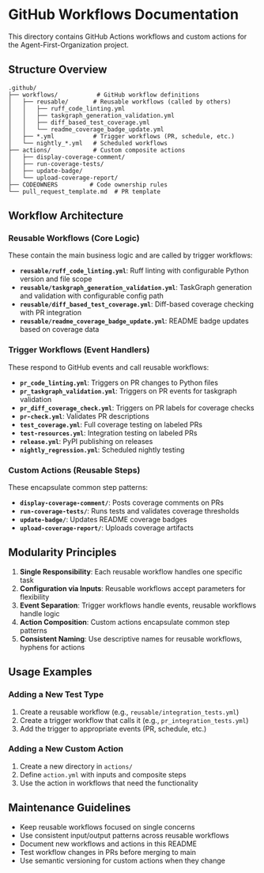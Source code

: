 # GitHub Workflows Documentation

This directory contains GitHub Actions workflows and custom actions for the Agent-First-Organization project.

## Structure Overview

```
.github/
├── workflows/           # GitHub workflow definitions
│   ├── reusable/       # Reusable workflows (called by others)
│   │   ├── ruff_code_linting.yml
│   │   ├── taskgraph_generation_validation.yml
│   │   ├── diff_based_test_coverage.yml
│   │   └── readme_coverage_badge_update.yml
│   ├── *.yml           # Trigger workflows (PR, schedule, etc.)
│   └── nightly_*.yml   # Scheduled workflows
├── actions/            # Custom composite actions
│   ├── display-coverage-comment/
│   ├── run-coverage-tests/
│   ├── update-badge/
│   └── upload-coverage-report/
├── CODEOWNERS         # Code ownership rules
└── pull_request_template.md  # PR template
```

## Workflow Architecture

### Reusable Workflows (Core Logic)

These contain the main business logic and are called by trigger workflows:

- **`reusable/ruff_code_linting.yml`**: Ruff linting with configurable Python version and file scope
- **`reusable/taskgraph_generation_validation.yml`**: TaskGraph generation and validation with configurable config path
- **`reusable/diff_based_test_coverage.yml`**: Diff-based coverage checking with PR integration
- **`reusable/readme_coverage_badge_update.yml`**: README badge updates based on coverage data

### Trigger Workflows (Event Handlers)

These respond to GitHub events and call reusable workflows:

- **`pr_code_linting.yml`**: Triggers on PR changes to Python files
- **`pr_taskgraph_validation.yml`**: Triggers on PR events for taskgraph validation
- **`pr_diff_coverage_check.yml`**: Triggers on PR labels for coverage checks
- **`pr-check.yml`**: Validates PR descriptions
- **`test_coverage.yml`**: Full coverage testing on labeled PRs
- **`test-resources.yml`**: Integration testing on labeled PRs
- **`release.yml`**: PyPI publishing on releases
- **`nightly_regression.yml`**: Scheduled nightly testing

### Custom Actions (Reusable Steps)

These encapsulate common step patterns:

- **`display-coverage-comment/`**: Posts coverage comments on PRs
- **`run-coverage-tests/`**: Runs tests and validates coverage thresholds
- **`update-badge/`**: Updates README coverage badges
- **`upload-coverage-report/`**: Uploads coverage artifacts

## Modularity Principles

1. **Single Responsibility**: Each reusable workflow handles one specific task
2. **Configuration via Inputs**: Reusable workflows accept parameters for flexibility
3. **Event Separation**: Trigger workflows handle events, reusable workflows handle logic
4. **Action Composition**: Custom actions encapsulate common step patterns
5. **Consistent Naming**: Use descriptive names for reusable workflows, hyphens for actions

## Usage Examples

### Adding a New Test Type

1. Create a reusable workflow (e.g., `reusable/integration_tests.yml`)
2. Create a trigger workflow that calls it (e.g., `pr_integration_tests.yml`)
3. Add the trigger to appropriate events (PR, schedule, etc.)

### Adding a New Custom Action

1. Create a new directory in `actions/`
2. Define `action.yml` with inputs and composite steps
3. Use the action in workflows that need the functionality

## Maintenance Guidelines

- Keep reusable workflows focused on single concerns
- Use consistent input/output patterns across reusable workflows
- Document new workflows and actions in this README
- Test workflow changes in PRs before merging to main
- Use semantic versioning for custom actions when they change
